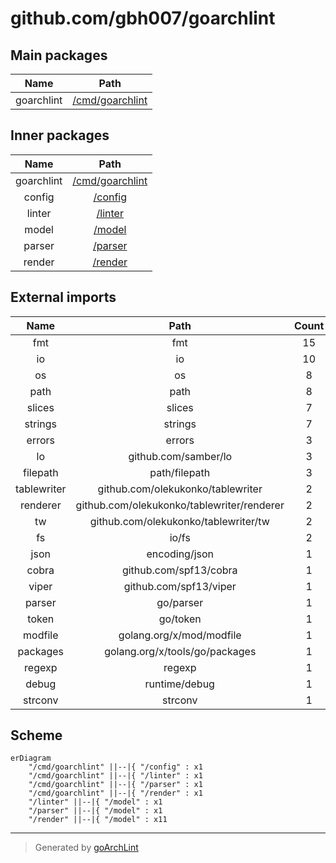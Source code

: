# github.com/gbh007/goarchlint

## Main packages

|    Name    |                 Path                 |
|:----------:|:------------------------------------:|
| goarchlint | [/cmd/goarchlint](cmd/goarchlint.md) |

## Inner packages

|    Name    |                 Path                 |
|:----------:|:------------------------------------:|
| goarchlint | [/cmd/goarchlint](cmd/goarchlint.md) |
|   config   |         [/config](config.md)         |
|   linter   |         [/linter](linter.md)         |
|   model    |          [/model](model.md)          |
|   parser   |         [/parser](parser.md)         |
|   render   |         [/render](render.md)         |

## External imports

|    Name     |                    Path                    | Count |
|:-----------:|:------------------------------------------:|:-----:|
|     fmt     |                    fmt                     |  15   |
|     io      |                     io                     |  10   |
|     os      |                     os                     |   8   |
|    path     |                    path                    |   8   |
|   slices    |                   slices                   |   7   |
|   strings   |                  strings                   |   7   |
|   errors    |                   errors                   |   3   |
|     lo      |            github.com/samber/lo            |   3   |
|  filepath   |               path/filepath                |   3   |
| tablewriter |     github.com/olekukonko/tablewriter      |   2   |
|  renderer   | github.com/olekukonko/tablewriter/renderer |   2   |
|     tw      |    github.com/olekukonko/tablewriter/tw    |   2   |
|     fs      |                   io/fs                    |   2   |
|    json     |               encoding/json                |   1   |
|    cobra    |           github.com/spf13/cobra           |   1   |
|    viper    |           github.com/spf13/viper           |   1   |
|   parser    |                 go/parser                  |   1   |
|    token    |                  go/token                  |   1   |
|   modfile   |          golang.org/x/mod/modfile          |   1   |
|  packages   |       golang.org/x/tools/go/packages       |   1   |
|   regexp    |                   regexp                   |   1   |
|    debug    |               runtime/debug                |   1   |
|   strconv   |                  strconv                   |   1   |

## Scheme

```mermaid
erDiagram
    "/cmd/goarchlint" ||--|{ "/config" : x1
    "/cmd/goarchlint" ||--|{ "/linter" : x1
    "/cmd/goarchlint" ||--|{ "/parser" : x1
    "/cmd/goarchlint" ||--|{ "/render" : x1
    "/linter" ||--|{ "/model" : x1
    "/parser" ||--|{ "/model" : x1
    "/render" ||--|{ "/model" : x11
```

---

> Generated by [goArchLint](https://github.com/gbh007/goarchlint)
